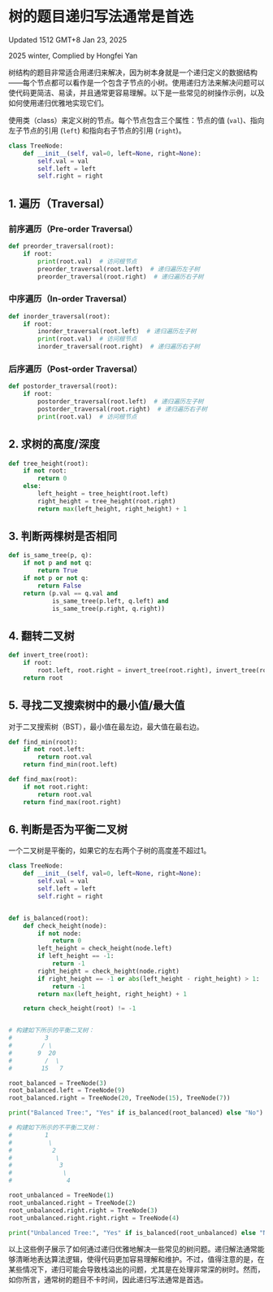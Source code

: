 # 树的题目递归写法通常是首选

Updated 1512 GMT+8 Jan 23, 2025

2025 winter, Complied by Hongfei Yan



树结构的题目非常适合用递归来解决，因为树本身就是一个递归定义的数据结构——每个节点都可以看作是一个包含子节点的小树。使用递归方法来解决问题可以使代码更简洁、易读，并且通常更容易理解。以下是一些常见的树操作示例，以及如何使用递归优雅地实现它们。

使用类（class）来定义树的节点。每个节点包含三个属性：节点的值 (`val`)、指向左子节点的引用 (`left`) 和指向右子节点的引用 (`right`)。

```python
class TreeNode:
    def __init__(self, val=0, left=None, right=None):
        self.val = val
        self.left = left
        self.right = right
```



## 1. 遍历（Traversal）

### 前序遍历（Pre-order Traversal）
```python
def preorder_traversal(root):
    if root:
        print(root.val)  # 访问根节点
        preorder_traversal(root.left)  # 递归遍历左子树
        preorder_traversal(root.right)  # 递归遍历右子树
```

### 中序遍历（In-order Traversal）
```python
def inorder_traversal(root):
    if root:
        inorder_traversal(root.left)  # 递归遍历左子树
        print(root.val)  # 访问根节点
        inorder_traversal(root.right)  # 递归遍历右子树
```

### 后序遍历（Post-order Traversal）
```python
def postorder_traversal(root):
    if root:
        postorder_traversal(root.left)  # 递归遍历左子树
        postorder_traversal(root.right)  # 递归遍历右子树
        print(root.val)  # 访问根节点
```

## 2. 求树的高度/深度

```python
def tree_height(root):
    if not root:
        return 0
    else:
        left_height = tree_height(root.left)
        right_height = tree_height(root.right)
        return max(left_height, right_height) + 1
```

## 3. 判断两棵树是否相同

```python
def is_same_tree(p, q):
    if not p and not q:
        return True
    if not p or not q:
        return False
    return (p.val == q.val and
            is_same_tree(p.left, q.left) and
            is_same_tree(p.right, q.right))
```

## 4. 翻转二叉树

```python
def invert_tree(root):
    if root:
        root.left, root.right = invert_tree(root.right), invert_tree(root.left)
    return root
```

## 5. 寻找二叉搜索树中的最小值/最大值

对于二叉搜索树（BST），最小值在最左边，最大值在最右边。

```python
def find_min(root):
    if not root.left:
        return root.val
    return find_min(root.left)

def find_max(root):
    if not root.right:
        return root.val
    return find_max(root.right)
```

## 6. 判断是否为平衡二叉树

一个二叉树是平衡的，如果它的左右两个子树的高度差不超过1。

```python
class TreeNode:
    def __init__(self, val=0, left=None, right=None):
        self.val = val
        self.left = left
        self.right = right


def is_balanced(root):
    def check_height(node):
        if not node:
            return 0
        left_height = check_height(node.left)
        if left_height == -1:
            return -1
        right_height = check_height(node.right)
        if right_height == -1 or abs(left_height - right_height) > 1:
            return -1
        return max(left_height, right_height) + 1

    return check_height(root) != -1


# 构建如下所示的平衡二叉树：
#         3
#        / \
#       9  20
#         /  \
#        15   7

root_balanced = TreeNode(3)
root_balanced.left = TreeNode(9)
root_balanced.right = TreeNode(20, TreeNode(15), TreeNode(7))

print("Balanced Tree:", "Yes" if is_balanced(root_balanced) else "No")

# 构建如下所示的不平衡二叉树：
#         1
#          \
#           2
#            \
#             3
#              \
#               4

root_unbalanced = TreeNode(1)
root_unbalanced.right = TreeNode(2)
root_unbalanced.right.right = TreeNode(3)
root_unbalanced.right.right.right = TreeNode(4)

print("Unbalanced Tree:", "Yes" if is_balanced(root_unbalanced) else "No")
```

以上这些例子展示了如何通过递归优雅地解决一些常见的树问题。递归解法通常能够清晰地表达算法逻辑，使得代码更加容易理解和维护。不过，值得注意的是，在某些情况下，递归可能会导致栈溢出的问题，尤其是在处理非常深的树时。然而，如你所言，通常树的题目不卡时间，因此递归写法通常是首选。